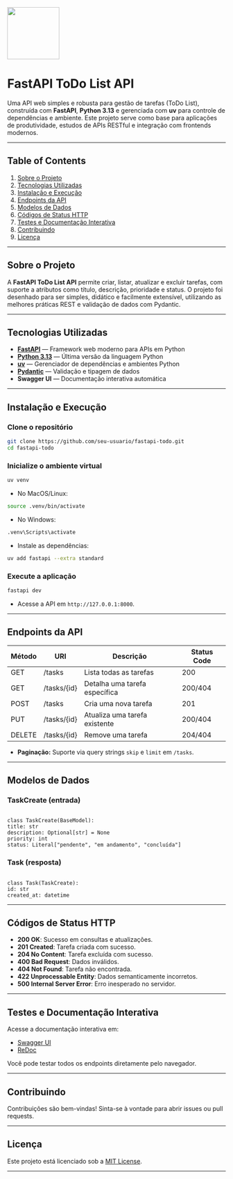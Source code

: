 <img src="https://r2cdn.perplexity.ai/pplx-full-logo-primary-dark%402x.png" class="logo" width="120"/>

# FastAPI ToDo List API

Uma API web simples e robusta para gestão de tarefas (ToDo List), construída com **FastAPI**, **Python 3.13** e gerenciada com **uv** para controle de dependências e ambiente. Este projeto serve como base para aplicações de produtividade, estudos de APIs RESTful e integração com frontends modernos.

---

## Table of Contents

1. [Sobre o Projeto](#sobre-o-projeto)
2. [Tecnologias Utilizadas](#tecnologias-utilizadas)
3. [Instalação e Execução](#instalação-e-execução)
4. [Endpoints da API](#endpoints-da-api)
5. [Modelos de Dados](#modelos-de-dados)
6. [Códigos de Status HTTP](#códigos-de-status-http)
7. [Testes e Documentação Interativa](#testes-e-documentação-interativa)
8. [Contribuindo](#contribuindo)
9. [Licença](#licença)

---

## Sobre o Projeto

A **FastAPI ToDo List API** permite criar, listar, atualizar e excluir tarefas, com suporte a atributos como título, descrição, prioridade e status. O projeto foi desenhado para ser simples, didático e facilmente extensível, utilizando as melhores práticas REST e validação de dados com Pydantic.

---

## Tecnologias Utilizadas

- **[FastAPI](https://fastapi.tiangolo.com/)** — Framework web moderno para APIs em Python
- **[Python 3.13](https://www.python.org/downloads/)** — Última versão da linguagem Python
- **[uv](https://github.com/astral-sh/uv)** — Gerenciador de dependências e ambientes Python
- **[Pydantic](https://docs.pydantic.dev/)** — Validação e tipagem de dados
- **Swagger UI** — Documentação interativa automática

---

## Instalação e Execução


### Clone o repositório

```bash
git clone https://github.com/seu-usuario/fastapi-todo.git
cd fastapi-todo
```

### Inicialize o ambiente virtual

```bash
uv venv
```

- No MacOS/Linux:

```bash
source .venv/bin/activate
```

- No Windows:

```bash
.venv\Scripts\activate
```
 - Instale as dependências:

 ```bash
uv add fastapi --extra standard
```

### Execute a aplicação

```bash
fastapi dev
```

- Acesse a API em `http://127.0.0.1:8000`.

---

## Endpoints da API

| Método | URI             | Descrição                        | Status Code |
|--------|-----------------|----------------------------------|-------------|
| GET    | /tasks          | Lista todas as tarefas           | 200         |
| GET    | /tasks/{id}     | Detalha uma tarefa específica    | 200/404     |
| POST   | /tasks          | Cria uma nova tarefa             | 201         |
| PUT    | /tasks/{id}     | Atualiza uma tarefa existente    | 200/404     |
| DELETE | /tasks/{id}     | Remove uma tarefa                | 204/404     |

- **Paginação:** Suporte via query strings `skip` e `limit` em `/tasks`.

---

## Modelos de Dados

### TaskCreate (entrada)

```

class TaskCreate(BaseModel):
title: str
description: Optional[str] = None
priority: int
status: Literal["pendente", "em andamento", "concluída"]

```

### Task (resposta)

```

class Task(TaskCreate):
id: str
created_at: datetime

```

---

## Códigos de Status HTTP

- **200 OK**: Sucesso em consultas e atualizações.
- **201 Created**: Tarefa criada com sucesso.
- **204 No Content**: Tarefa excluída com sucesso.
- **400 Bad Request**: Dados inválidos.
- **404 Not Found**: Tarefa não encontrada.
- **422 Unprocessable Entity**: Dados semanticamente incorretos.
- **500 Internal Server Error**: Erro inesperado no servidor.

---

## Testes e Documentação Interativa

Acesse a documentação interativa em:

- [Swagger UI](http://127.0.0.1:8000/docs)
- [ReDoc](http://127.0.0.1:8000/redoc)

Você pode testar todos os endpoints diretamente pelo navegador.

---

## Contribuindo

Contribuições são bem-vindas! Sinta-se à vontade para abrir issues ou pull requests.

---

## Licença

Este projeto está licenciado sob a [MIT License](LICENSE).

---
```

